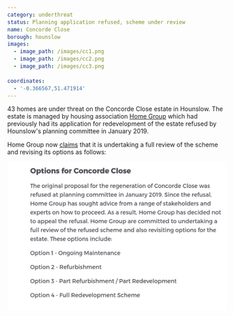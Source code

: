 ```yaml
---
category: underthreat
status: Planning application refused, scheme under review
name: Concorde Close
borough: hounslow
images:
  - image_path: /images/cc1.png
  - image_path: /images/cc2.png
  - image_path: /images/cc3.png

coordinates:
  - '-0.366567,51.471914'
---
```

43 homes are under threat on the Concorde Close estate in Hounslow. The estate is managed by housing association [Home Group](http://homegroup.org.uk) which had previously had its application for redevelopment of the estate refused by Hounslow's planning committee in January 2019.

Home Group now [claims](https://www.homegroup.org.uk/about-us/working-with-us/development-partners/regeneration/concorde-close/) that it is undertaking a full review of the scheme and revising its options as follows:

<img src="/images/ccreview.png" class="img-fluid rounded img-thumbnail">
